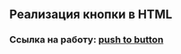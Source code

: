 ## Реализация кнопки в HTML
### Ссылка на работу: <a href="https://ilkirov.github.io/push-to-button/" target="_blank">push to button</a>
